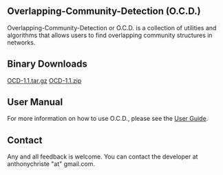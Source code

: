 ## Overlapping-Community-Detection (O.C.D.)

Overlapping-Community-Detection or O.C.D. is a collection of utilities 
and algorithms that allows users to find overlapping community structures
in networks. 

## Binary Downloads
[OCD-1.1.tar.gz](https://github.com/anthonyjchriste/overlapping-community-detection/blob/master/dist/OCD-1.1.tar.gz?raw=true)
[OCD-1.1.zip](https://github.com/anthonyjchriste/overlapping-community-detection/blob/master/dist/OCD-1.1.zip?raw=true)

## User Manual
For more information on how to use O.C.D., please see the [User Guide](https://github.com/anthonyjchriste/overlapping-community-detection/wiki/User-Guide).

## Contact
Any and all feedback is welcome. You can contact the developer at anthonychriste "at" gmail.com.
